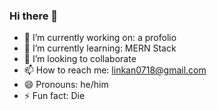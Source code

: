 ### Hi there 👋


- 🔭 I’m currently working on: a profolio
- 🌱 I’m currently learning: MERN Stack
- 👯 I’m looking to collaborate
- 📫 How to reach me: linkan0718@gmail.com
- 😄 Pronouns: he/him
- ⚡ Fun fact: Die
